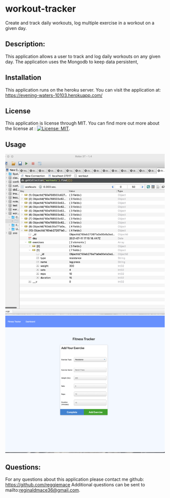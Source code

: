 # workout-tracker
Create and track daily workouts, log multiple exercise in a workout on a given day.

## Description:

This application allows a user to track and log daily workouts on any given day. The application uses the Mongodb to keep data persistent, 
## Installation

This application runs on the heroku server. You can visit the application at: https://evening-waters-10103.herokuapp.com/

## License

This application is license through MIT. You can find more out more about the license at : [![License: MIT](https://img.shields.io/badge/License-MIT-yellow.svg)](https://opensource.org/licenses/MIT).

## Usage

![fitness image 1](./images/fitness-robo3.png)
![fitness image 2](./images/fitness-tracker.png)

## Questions:

For any questions about this application please contact me github: https://github.com/reggiemace
Additional questions can be sent to mailto:reginaldmace36@gmail.com.
